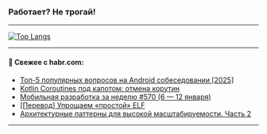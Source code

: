 ### Работает? Не трогай!

---
<!--
#### 🛠️ Technical stack:

![Java](https://img.shields.io/badge/Java-informational?logo=Oracle&style=flat&logoColor=white&color=FF4500)
![Kotlin](https://img.shields.io/badge/Kotlin-informational?logo=Kotlin&style=flat&logoColor=white&color=774D97)
![TS](https://img.shields.io/badge/TypeScript-informational?logo=typeScript&style=flat&logoColor=black&color=017acc)
![Python](https://img.shields.io/badge/Python-informational?logo=Python&style=flat&logoColor=black&color=ffdd54) <br>
![Spring](https://img.shields.io/badge/Spring-informational?logo=Spring&style=flat&logoColor=white&color=6DB33F) 
![SpringBoot](https://img.shields.io/badge/SpringBoot-informational?logo=SpringBoot&style=flat&logoColor=white&color=6DB33F)
![Nest](https://img.shields.io/badge/NestJS-informational?logo=NestJS&style=flat&logoColor=white&color=E0234E) 
![NodeJS](https://img.shields.io/badge/NodeJS-informational?logo=node.js&style=flat&logoColor=white&color=70A760)<br>
![PostgreSQL](https://img.shields.io/badge/PostgreSQL-informational?logo=PostgreSQL&style=flat&logoColor=white&color=DAA520)
![MongoDB](https://img.shields.io/badge/MongoDB-informational?logo=MongoDB&style=flat&logoColor=white&color=870000)
![Apache](https://img.shields.io/badge/Apache-informational?logo=apache&style=flat&logoColor=white&color=f74e28)

___ 
-->

<!--- #### 🛠️ : --->

[![Top Langs](https://github-readme-stats-82jvfl3w3-advtsettinggmailcoms-projects.vercel.app/api/top-langs/?username=zloylis&langs_count=10&hide_title=true&title_color=e6edf3&size_weight=0.5&count_weight=0.5&layout=compact&hide_progress=true&hide_border=true&theme=dracula)](https://github.com/zloylis)

<!---


####  :octocat:&nbsp;&nbsp; Статистика:

![GitHub stats](https://github-readme-stats-u2qms2cxw-advtsettinggmailcoms-projects.vercel.app/api?username=zloylis&show_icons=true&hide_border=true&theme=dracula&title_color=e6edf3&include_all_commits=true&count_private=true&hide_rank=false&hide_title=true&rank_icon=github)
-->
---

#### 💬 Свежее с habr.com:

<!-- BLOG-POST-LIST:START -->
- [Топ-5 популярных вопросов на Android собеседовании [2025]](https://habr.com/ru/articles/873088/?utm_source=habrahabr&utm_medium=rss&utm_campaign=873088)
- [Kotlin Coroutines под капотом: отмена корутин](https://habr.com/ru/articles/873076/?utm_source=habrahabr&utm_medium=rss&utm_campaign=873076)
- [Мобильная разработка за неделю #570 &lpar;6 — 12 января&rpar;](https://habr.com/ru/articles/873062/?utm_source=habrahabr&utm_medium=rss&utm_campaign=873062)
- [[Перевод] Упрощаем «простой» ELF](https://habr.com/ru/companies/ruvds/articles/870674/?utm_source=habrahabr&utm_medium=rss&utm_campaign=870674)
- [Архитектурные паттерны для высокой масштабируемости. Часть 2](https://habr.com/ru/articles/871784/?utm_source=habrahabr&utm_medium=rss&utm_campaign=871784)
<!-- BLOG-POST-LIST:END -->

---

